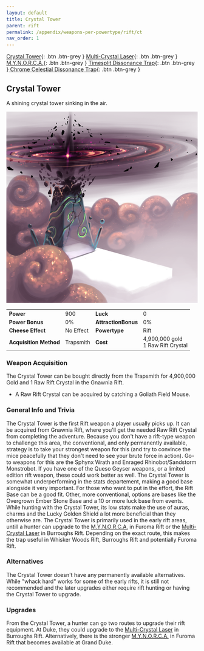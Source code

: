 ```yaml
---
layout: default
title: Crystal Tower
parent: rift
permalink: /appendix/weapons-per-powertype/rift/ct
nav_order: 1
---
```

<span class="fs-1">[Crystal Tower](/appendix/weapons-per-powertype/rift/ct){: .btn .btn-grey } </span><span class="fs-1">[Multi-Crystal Laser](/appendix/weapons-per-powertype/rift/mcl){: .btn .btn-grey } </span> <span class="fs-1">[M.Y.N.O.R.C.A.](/appendix/weapons-per-powertype/rift/mynorca){: .btn .btn-grey } </span><span class="fs-1">[ Timesplit Dissonance Trap](/appendix/weapons-per-powertype/rift/tdt){: .btn .btn-grey }</span><span class="fs-1">[ Chrome Celestial Dissonance Trap](/appendix/weapons-per-powertype/rift/ccdt){: .btn .btn-grey }</span>

## Crystal Tower
A shining crystal tower sinking in the air.

<img src="/assets/images/ct.png" alt="this is dumb, gonna be honest" width="600">

|||||
|---|---|---|---|
| __Power__ 	| 900 	| __Luck__ 	| 0 	|
| __Power Bonus__ 	| 0% 	|__AttractionBonus__ 	| 0% 	|
| __Cheese Effect__ 	| No Effect 	| __Powertype__ 	| Rift 	|
| __Acquisition Method__ 	| Trapsmith 	| __Cost__ 	| 4,900,000 gold <br> 1 Raw Rift Crystal 	|

### Weapon Acquisition
The Crystal Tower can be bought directly from the Trapsmith for 4,900,000 Gold and 1 Raw Rift Crystal in the Gnawnia Rift.
- A Raw Rift Crystal can be acquired by catching a Goliath Field Mouse.

### General Info and Trivia
The Crystal Tower is the first Rift weapon a player usually picks up. It can be acquired from Gnawnia Rift, where you'll get the needed Raw Rift Crystal from completing the adventure. Because you don't have a rift-type weapon to challenge this area, the conventional, and only permanently available, strategy is to take your strongest weapon for this (and try to convince the mice peacefully that they don't need to see your brute force in action). Go-to weapons for this are the Sphynx Wrath and Enraged Rhinobot/Sandstorm Monstrobot. If you have one of the Queso Geyser weapons, or a limited edition rift weapon, these could work better as well.
The Crystal Tower is somewhat underperforming in the stats departement, making a good base alongside it very important. For those who want to put in the effort, the Rift Base can be a good fit. Other, more conventional, options are bases like the Overgrown Ember Stone Base and a 10 or more luck base from events.
While hunting with the Crystal Tower, its low stats make the use of auras, charms and the Lucky Golden Shield a lot more beneficial than they otherwise are.
The Crystal Tower is primarily used in the early rift areas, untill a hunter can upgrade to the [M.Y.N.O.R.C.A.](/appendix/weapons-per-powertype/rift/mynorca) in Furoma Rift or the [Multi-Crystal Laser](/appendix/weapons-per-powertype/rift/mcl) in Burroughs Rift. Depending on the exact route, this makes the trap useful in Whisker Woods Rift, Burroughs Rift and potentially Furoma Rift.
### Alternatives
The Crystal Tower doesn't have any permanently available alternatives. While "whack hard" works for some of the early rifts, it is still not recommended and the later upgrades either require rift hunting or having the Crystal Tower to upgrade.

### Upgrades
From the Crystal Tower, a hunter can go two routes to upgrade their rift equipment. At Duke, they could upgrade to the [Multi-Crystal Laser](/appendix/weapons-per-powertype/rift/mcl) in Burroughs Rift. Alternatively, there is the stronger [M.Y.N.O.R.C.A.](/appendix/weapons-per-powertype/rift/mynorca) in Furoma Rift that becomes available at Grand Duke.